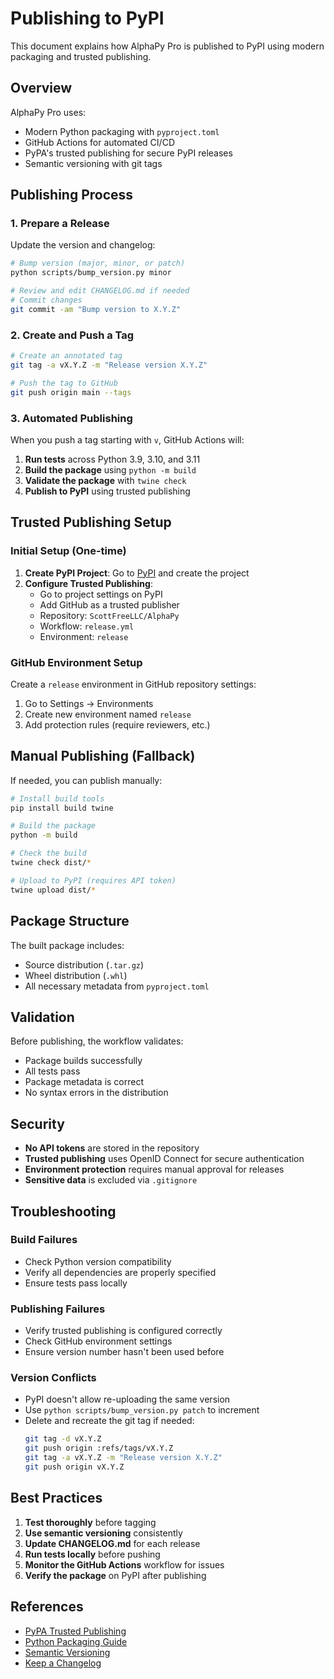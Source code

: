 # Publishing to PyPI

This document explains how AlphaPy Pro is published to PyPI using modern packaging and trusted publishing.

## Overview

AlphaPy Pro uses:
- Modern Python packaging with `pyproject.toml`
- GitHub Actions for automated CI/CD
- PyPA's trusted publishing for secure PyPI releases
- Semantic versioning with git tags

## Publishing Process

### 1. Prepare a Release

Update the version and changelog:

```bash
# Bump version (major, minor, or patch)
python scripts/bump_version.py minor

# Review and edit CHANGELOG.md if needed
# Commit changes
git commit -am "Bump version to X.Y.Z"
```

### 2. Create and Push a Tag

```bash
# Create an annotated tag
git tag -a vX.Y.Z -m "Release version X.Y.Z"

# Push the tag to GitHub
git push origin main --tags
```

### 3. Automated Publishing

When you push a tag starting with `v`, GitHub Actions will:

1. **Run tests** across Python 3.9, 3.10, and 3.11
2. **Build the package** using `python -m build`
3. **Validate the package** with `twine check`
4. **Publish to PyPI** using trusted publishing

## Trusted Publishing Setup

### Initial Setup (One-time)

1. **Create PyPI Project**: Go to [PyPI](https://pypi.org) and create the project
2. **Configure Trusted Publishing**:
   - Go to project settings on PyPI
   - Add GitHub as a trusted publisher
   - Repository: `ScottFreeLLC/AlphaPy`
   - Workflow: `release.yml`
   - Environment: `release`

### GitHub Environment Setup

Create a `release` environment in GitHub repository settings:
1. Go to Settings → Environments
2. Create new environment named `release`
3. Add protection rules (require reviewers, etc.)

## Manual Publishing (Fallback)

If needed, you can publish manually:

```bash
# Install build tools
pip install build twine

# Build the package
python -m build

# Check the build
twine check dist/*

# Upload to PyPI (requires API token)
twine upload dist/*
```

## Package Structure

The built package includes:
- Source distribution (`.tar.gz`)
- Wheel distribution (`.whl`)
- All necessary metadata from `pyproject.toml`

## Validation

Before publishing, the workflow validates:
- Package builds successfully
- All tests pass
- Package metadata is correct
- No syntax errors in the distribution

## Security

- **No API tokens** are stored in the repository
- **Trusted publishing** uses OpenID Connect for secure authentication
- **Environment protection** requires manual approval for releases
- **Sensitive data** is excluded via `.gitignore`

## Troubleshooting

### Build Failures
- Check Python version compatibility
- Verify all dependencies are properly specified
- Ensure tests pass locally

### Publishing Failures
- Verify trusted publishing is configured correctly
- Check GitHub environment settings
- Ensure version number hasn't been used before

### Version Conflicts
- PyPI doesn't allow re-uploading the same version
- Use `python scripts/bump_version.py patch` to increment
- Delete and recreate the git tag if needed:
  ```bash
  git tag -d vX.Y.Z
  git push origin :refs/tags/vX.Y.Z
  git tag -a vX.Y.Z -m "Release version X.Y.Z"
  git push origin vX.Y.Z
  ```

## Best Practices

1. **Test thoroughly** before tagging
2. **Use semantic versioning** consistently
3. **Update CHANGELOG.md** for each release
4. **Run tests locally** before pushing
5. **Monitor the GitHub Actions** workflow for issues
6. **Verify the package** on PyPI after publishing

## References

- [PyPA Trusted Publishing](https://docs.pypa.io/en/latest/trusted-publishers/)
- [Python Packaging Guide](https://packaging.python.org/)
- [Semantic Versioning](https://semver.org/)
- [Keep a Changelog](https://keepachangelog.com/)